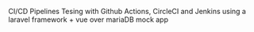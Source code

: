 CI/CD Pipelines Tesing with Github Actions, CircleCI and Jenkins
using a laravel framework + vue over mariaDB  mock app
